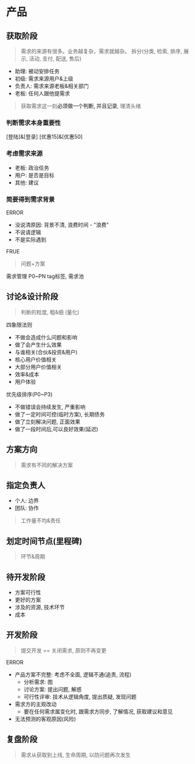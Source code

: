# 产品

## 获取阶段

> 需求的来源有很多。业务越复杂，需求就越杂。
> 拆分(分类, 检索, 排序, 展示, 活动, 支付, 配送, 售后)

- 助理: 被动安排任务
- 初级: 需求来源用户&上级
- 负责人: 需求来源老板&相关部门
- 老板: 任何人跟他提需求

> 获取需求这一刻**必须做一个判断, 并且记录**, 理清头绪

### 判断需求本身重要性

[登陆]&[登录]
[优惠15]&[优惠50]

### 考虑需求来源

- 老板: 政治任务
- 用户: 是否是目标
- 其他: 建议

### 简要得到需求背景

ERROR

- 没说清原因: 背景不清, 浪费时间 - "浪费"
- 不说请逻辑
- 不是实际遇到

FRUE

> 问题+方案

需求管理 P0~PN tag标签, 需求池

## 讨论&设计阶段

> 判断的粒度, 粗&细 (量化)

四象限法则

- 不做会造成什么问题和影响
- 做了会产生什么效果
- 与谁相关(合伙&投资&用户)
- 核心用户价值相关
- 大部分用户价值相关
- 效率&成本
- 用户体验

优先级排序(P0~P3)

- 不做错误会持续发生, 严重影响
- 做了一定时间可控(临时方案), 长期债务
- 做了立刻解决问题, 正面效果
- 做了一段时间后,可以良好效果(延迟)

## 方案方向

> 需求有不同的解决方案

## 指定负责人

- 个人: 边界
- 团队: 协作

> 工作量不均&责任

## 划定时间节点(里程碑)

> 环节&周期

## 待开发阶段

- 方案可行性
- 更好的方案
- 涉及的资源, 技术环节
- 成本

## 开发阶段

> 提交开发 == 关闭需求, 原则不再变更

ERROR

- 产品方案不完整: 考虑不全面, 逻辑不通(追责, 流程)
    - 分析需求: 图
    - 讨论方案: 提出问题, 解惑
    - 可行性评审: 技术从逻辑角度, 提出质疑, 发现问题
- 需求方的主观改动
    - 要在任何需求属变化时, 跟需求方同步, 了解情况, 获取建议和意见
- 无法预测的客观原因(风险)

## 复盘阶段

> 需求从获取到上线, 生命周期, 以防问题再次发生

